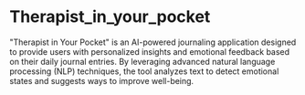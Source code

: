 # Therapist_in_your_pocket
"Therapist in Your Pocket" is an AI-powered journaling application designed to provide users with personalized insights and emotional feedback based on their daily journal entries. By leveraging advanced natural language processing (NLP) techniques, the tool analyzes text to detect emotional states and suggests ways to improve well-being.
